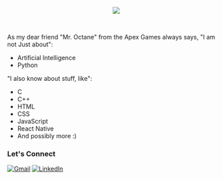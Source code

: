 <p align="center">
  <a href="https://github.com/DenverCoder1/readme-typing-svg"><img src="https://readme-typing-svg.herokuapp.com?font=Time+New+Roman&color=cyan&size=25&center=true&vCenter=true&width=600&height=100&lines=Hi+There+👋;Welcome;I+am+Ali"></a>
</p>

<br>

As my dear friend "Mr. Octane" from the Apex Games always says, "I am not Just about":

- Artificial Intelligence
- Python

"I also know about stuff, like":

- C
- C++
- HTML
- CSS
- JavaScript
- React Native
- And possibly more :)

### Let's Connect
<p>
	<a href="mailto:ali.khalili.t98@gmail.com"><img img src="https://img.shields.io/badge/gmail-%23EA4335.svg?style=plastic&logo=gmail&logoColor=white" alt="Gmail"/></a>
	<a href="https://www.linkedin.com/in/ali-khalili-790b10146/"><img src="https://img.shields.io/badge/linkedin-%230A66C2.svg?style=plastic&logo=linkedin&logoColor=white" alt="LinkedIn"/></a>
</p>
